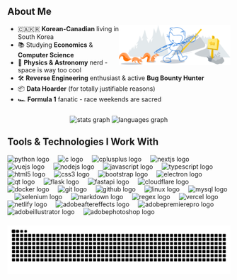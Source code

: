 <h2> About Me </h2>

<img width="50%" align="right" alt="Github" src="https://raw.githubusercontent.com/WHTJEON/WHTJEON/a06567a7305fd09e4dc598d3a52c5e6c9045d4de/git-header.svg" />

- 🇨🇦🇰🇷 **Korean-Canadian** living in South Korea
- 📚 Studying **Economics** & **Computer Science**
- 🔭 **Physics & Astronomy** nerd - space is way too cool
- 🛠 **Reverse Engineering** enthusiast & active **Bug Bounty Hunter**
- 📦 **Data Hoarder** (for totally justifiable reasons)
- 🏎 **Formula 1** fanatic - race weekends are sacred

###

<div align="center">
  <img src="https://github-readme-stats.vercel.app/api?username=WHTJEON&hide_title=true&hide_rank=true&show_icons=true&include_all_commits=true&count_private=true&disable_animations=false&theme=dracula&locale=en&hide_border=true" height="150" alt="stats graph"  />
  <img src="https://github-readme-stats.vercel.app/api/top-langs?username=WHTJEON&locale=en&hide_title=true&layout=compact&card_width=320&langs_count=5&theme=darcula&hide_border=true" height="150" alt="languages graph"  />
</div>

### 
<h2> Tools & Technologies I Work With </h2>
<div align="left">
  <img src="https://skillicons.dev/icons?i=py" height="32" alt="python logo"  />
  <img width="12" />
  <img src="https://skillicons.dev/icons?i=c" height="32" alt="c logo"  />
  <img width="12" />
  <img src="https://skillicons.dev/icons?i=cpp" height="32" alt="cplusplus logo"  />
  <img width="12" />
  <img src="https://skillicons.dev/icons?i=nextjs" height="32" alt="nextjs logo"  />
  <img width="12" />
  <img src="https://skillicons.dev/icons?i=vue" height="32" alt="vuejs logo"  />
  <img width="12" />
  <img src="https://skillicons.dev/icons?i=nodejs" height="32" alt="nodejs logo"  />
  <img width="12" />
  <img src="https://skillicons.dev/icons?i=js" height="32" alt="javascript logo"  />
  <img width="12" />
  <img src="https://skillicons.dev/icons?i=ts" height="32" alt="typescript logo"  />
  <img width="12" />
  <img src="https://skillicons.dev/icons?i=html" height="32" alt="html5 logo"  />
  <img width="12" />
  <img src="https://skillicons.dev/icons?i=css" height="32" alt="css3 logo"  />
  <img width="12" />
  <img src="https://skillicons.dev/icons?i=bootstrap" height="32" alt="bootstrap logo"  />
  <img width="12" />
  <img src="https://skillicons.dev/icons?i=electron" height="32" alt="electron logo"  />
  <img width="12" />
  <img src="https://skillicons.dev/icons?i=qt" height="32" alt="qt logo"  />
  <img width="12" />
  <img src="https://skillicons.dev/icons?i=flask" height="32" alt="flask logo"  />
  <img width="12" />
  <img src="https://skillicons.dev/icons?i=fastapi" height="32" alt="fastapi logo"  />
  <img width="12" />
  <img src="https://skillicons.dev/icons?i=cloudflare" height="32" alt="cloudflare logo"  />
  <img width="12" />
  <img src="https://skillicons.dev/icons?i=docker" height="32" alt="docker logo"  />
  <img width="12" />
  <img src="https://skillicons.dev/icons?i=git" height="32" alt="git logo"  />
  <img width="12" />
  <img src="https://skillicons.dev/icons?i=github" height="32" alt="github logo"  />
  <img width="12" />
  <img src="https://skillicons.dev/icons?i=linux" height="32" alt="linux logo"  />
  <img width="12" />
  <img src="https://skillicons.dev/icons?i=mysql" height="32" alt="mysql logo"  />
  <img width="12" />
  <img src="https://skillicons.dev/icons?i=selenium" height="32" alt="selenium logo"  />
  <img width="12" />
  <img src="https://skillicons.dev/icons?i=md" height="32" alt="markdown logo"  />
  <img width="12" />
  <img src="https://skillicons.dev/icons?i=regex" height="32" alt="regex logo"  />
  <img width="12" />
  <img src="https://skillicons.dev/icons?i=vercel" height="32" alt="vercel logo"  />
  <img width="12" />
  <img src="https://skillicons.dev/icons?i=netlify" height="32" alt="netlify logo"  />
  <img width="12" />
  <img src="https://skillicons.dev/icons?i=ae" height="32" alt="adobeaftereffects logo"  />
  <img width="12" />
  <img src="https://skillicons.dev/icons?i=pr" height="32" alt="adobepremierepro logo"  />
  <img width="12" />
  <img src="https://skillicons.dev/icons?i=ai" height="32" alt="adobeillustrator logo"  />
  <img width="12" />
  <img src="https://skillicons.dev/icons?i=ps" height="32" alt="adobephotoshop logo"  />
  <img width="12" />
</div>

###

<img src="https://raw.githubusercontent.com/WHTJEON/WHTJEON/output/snake.svg" alt="Snake animation" />

###
